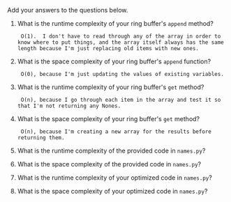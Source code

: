 Add your answers to the questions below.

1. What is the runtime complexity of your ring buffer's `append` method?

        O(1).  I don't have to read through any of the array in order to know where to put things, and the array itself always has the same length because I'm just replacing old items with new ones.

2. What is the space complexity of your ring buffer's `append` function?

        O(0), because I'm just updating the values of existing variables.

3. What is the runtime complexity of your ring buffer's `get` method?

        O(n), because I go through each item in the array and test it so that I'm not returning any Nones.

4. What is the space complexity of your ring buffer's `get` method?

        O(n), because I'm creating a new array for the results before returning them.


5. What is the runtime complexity of the provided code in `names.py`?

6. What is the space complexity of the provided code in `names.py`?

7. What is the runtime complexity of your optimized code in `names.py`?

8. What is the space complexity of your optimized code in `names.py`?
